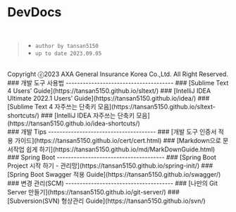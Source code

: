 DevDocs
=======
<br> 
  
  >   * `author by tansan5150`    
  >   * `up to date 2023.09.05` 
    
<br>
  Copyright ⓒ2023 AXA General Insurance Korea Co.,Ltd. All Right Reserved.

<br>
### 개발 도구 사용법
--------------------------------------
### [Sublime Text 4 Users’ Guide](https://tansan5150.github.io/sltext/)
### [IntelliJ IDEA Ultimate 2022.1 Users’ Guide](https://tansan5150.github.io/idea/)
### [Sublime Text 4 자주쓰는 단축키 모음](https://tansan5150.github.io/sltext-shortcuts/)
### [IntelliJ IDEA 자주쓰는 단축키 모음](https://tansan5150.github.io/idea-shortcuts/)
<br>
### 개발 Tips
--------------------------------------
### [개발 도구 인증서 적용 가이드](https://tansan5150.github.io/cert/cert.html)
### [Markdown으로 문서작업 쉽게 하기](https://tansan5150.github.io/md/MarkDownGuide.html)
<!-- ## [정규표현식(Regex) Quick Start Guide](https://tansan5150.github.io/regex/) -->
<!-- ## [VI Editor Quick Start Guide](https://tansan5150.github.io/vi/) -->
<!-- ## [Plain Text와 Editor 로 쉽게 Blog 만들기](https://tansan5150.github.io/blog/) -->
<br>
### Spring Boot 
--------------------------------------
### [Spring Boot Project 시작 하기 - 관리망](https://tansan5150.github.io/spring-init/)
### [Spring Boot Swagger 적용 Guide](https://tansan5150.github.io/swagger/)
<br>
### 변경 관리(SCM)
--------------------------------------
<!-- ## [Git 변경관리 Quick Start Guide](https://tansan5150.github.io/git/) -->
### [나만의 Git Server 만들기](https://tansan5150.github.io/git-server/)
### [Subversion(SVN) 형상관리 Guide](https://tansan5150.github.io/svn/)
